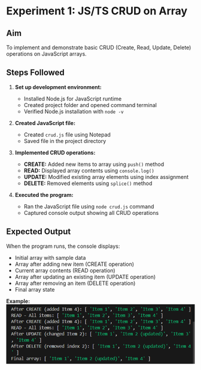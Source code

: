 # Experiment 1: JS/TS CRUD on Array

## Aim
To implement and demonstrate basic CRUD (Create, Read, Update, Delete) operations on JavaScript arrays.

## Steps Followed

1. **Set up development environment:**
   - Installed Node.js for JavaScript runtime
   - Created project folder and opened command terminal
   - Verified Node.js installation with `node -v`

2. **Created JavaScript file:**
   - Created `crud.js` file using Notepad
   - Saved file in the project directory

3. **Implemented CRUD operations:**
   - **CREATE:** Added new items to array using `push()` method
   - **READ:** Displayed array contents using `console.log()`
   - **UPDATE:** Modified existing array elements using index assignment
   - **DELETE:** Removed elements using `splice()` method

4. **Executed the program:**
   - Ran the JavaScript file using `node crud.js` command
   - Captured console output showing all CRUD operations


## Expected Output

When the program runs, the console displays:
- Initial array with sample data
- Array after adding new item (CREATE operation)
- Current array contents (READ operation)
- Array after updating an existing item (UPDATE operation)
- Array after removing an item (DELETE operation)
- Final array state

**Example:**
![Crud](crud.png)

